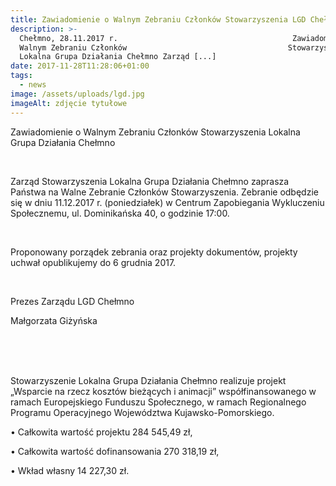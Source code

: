 ```yaml
---
title: Zawiadomienie o Walnym Zebraniu Członków Stowarzyszenia LGD Chełmno
description: >-
  Chełmno, 28.11.2017 r.                                       Zawiadomienie o
  Walnym Zebraniu Członków                                    Stowarzyszenia
  Lokalna Grupa Działania Chełmno Zarząd [...]
date: 2017-11-28T11:28:06+01:00
tags:
  - news
image: /assets/uploads/lgd.jpg
imageAlt: zdjęcie tytułowe
---
```

Zawiadomienie o Walnym Zebraniu Członków  Stowarzyszenia Lokalna Grupa Działania Chełmno

<br>

Zarząd Stowarzyszenia Lokalna Grupa Działania Chełmno zaprasza Państwa na Walne Zebranie Członków Stowarzyszenia. Zebranie odbędzie się w dniu 11.12.2017 r. (poniedziałek) w Centrum Zapobiegania Wykluczeniu Społecznemu, ul. Dominikańska 40, o godzinie 17:00.

<br>

Proponowany porządek zebrania oraz  projekty dokumentów, projekty uchwał opublikujemy do 6 grudnia 2017.

<br>

Prezes Zarządu LGD Chełmno



Małgorzata Giżyńska

<br>

<br>

<br>

Stowarzyszenie Lokalna Grupa Działania Chełmno realizuje projekt „Wsparcie na rzecz kosztów bieżących i animacji” współfinansowanego w ramach Europejskiego Funduszu Społecznego, w ramach Regionalnego Programu Operacyjnego Województwa Kujawsko-Pomorskiego.



• Całkowita wartość projektu 284 545,49 zł,



• Całkowita wartość dofinansowania 270 318,19 zł,



• Wkład własny 14 227,30 zł.
